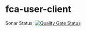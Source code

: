 # fca-user-client

Sonar Status: [![Quality Gate Status](https://sonarcloud.io/api/project_badges/measure?project=RodrigoRafaelDS_fca-user-client&metric=alert_status)](https://sonarcloud.io/summary/new_code?id=RodrigoRafaelDS_fca-user-client)
